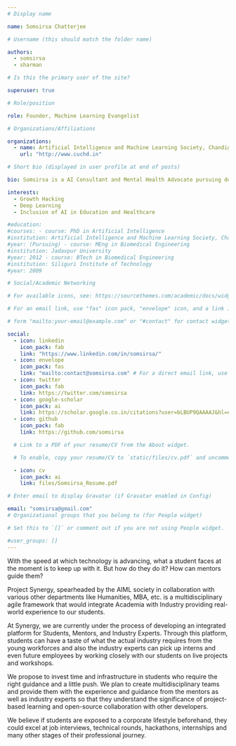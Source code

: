 ```yaml
---
# Display name

name: Somsirsa Chatterjee

# Username (this should match the folder name)

authors:
  - somsirsa
  - sharman

# Is this the primary user of the site?

superuser: true

# Role/position

role: Founder, Machine Learning Evangelist

# Organizations/Affiliations

organizations:
  - name: Artificial Intelligence and Machine Learning Society, Chandigarh University
    url: "http://www.cuchd.in"

# Short bio (displayed in user profile at end of posts)

bio: Somsirsa is a AI Consultant and Mental Health Advocate pursuing doctoral research on Explainable AI in the Healthcare domain. He also advocates the ethical use of AI. He is also working towards inclusion of AI curriculum in schools. He also believes that we are students of a global classroom and should have an entrepreneurial mindset.

interests:
  - Growth Hacking
  - Deep Learning
  - Inclusion of AI in Education and Healthcare

#education:
#courses: - course: PhD in Artificial Intelligence
#institution: Artificial Intelligence and Machine Learning Society, Chandigarh University
#year: (Pursuing) - course: MEng in Biomedical Engineering
#institution: Jadavpur University
#year: 2012 - course: BTech in Biomedical Engineering
#institution: Siliguri Institute of Technology
#year: 2009

# Social/Academic Networking

# For available icons, see: https://sourcethemes.com/academic/docs/widgets/#icons

# For an email link, use "fas" icon pack, "envelope" icon, and a link in the

# form "mailto:your-email@example.com" or "#contact" for contact widget.

social:
  - icon: linkedin
    icon_pack: fab
    link: "https://www.linkedin.com/in/somsirsa/"
  - icon: envelope
    icon_pack: fas
    link: "mailto:contact@somsirsa.com" # For a direct email link, use "mailto:test@example.org".
  - icon: twitter
    icon_pack: fab
    link: https://twitter.com/somsirsa
  - icon: google-scholar
    icon_pack: ai
    link: https://scholar.google.co.in/citations?user=bLBUP9QAAAAJ&hl=en
  - icon: github
    icon_pack: fab
    link: https://github.com/somsirsa

  # Link to a PDF of your resume/CV from the About widget.

  # To enable, copy your resume/CV to `static/files/cv.pdf` and uncomment the lines below.

  - icon: cv
    icon_pack: ai
    link: files/Somsirsa_Resume.pdf

# Enter email to display Gravatar (if Gravatar enabled in Config)

email: "somsirsa@gmail.com"
# Organizational groups that you belong to (for People widget)

# Set this to `[]` or comment out if you are not using People widget.

#user_groups: []
---
```


With the speed at which technology is advancing, what a student faces at the moment is to keep up with it. But how do they do it? How can mentors guide them?

Project Synergy, spearheaded by the AIML society in collaboration with various other departments like Humanities, MBA, etc. is a multidisciplinary agile framework that would integrate Academia with Industry providing real-world experience to our students.

At Synergy, we are currently under the process of developing an integrated platform for Students, Mentors, and Industry Experts. Through this platform, students can have a taste of what the actual industry requires from the young workforces and also the industry experts can pick up interns and even future employees by working closely with our students on live projects and workshops.

We propose to invest time and infrastructure in students who require the right guidance and a little push. We plan to create multidisciplinary teams and provide them with the experience and guidance from the mentors as well as industry experts so that they understand the significance of project-based learning and open-source collaboration with other developers.

We believe if students are exposed to a corporate lifestyle beforehand, they could excel at job interviews, technical rounds, hackathons, internships and many other stages of their professional journey.
